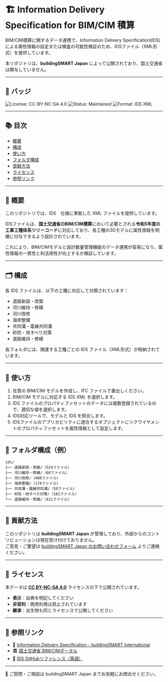 # 🏗️ Information Delivery Specification for BIM/CIM 積算

BIM/CIM積算に関するデータ連携で、Information Delivery Specification(IDS)による属性情報の設定または検査の可能性検証のため、IDSファイル（XML形式）を提供しています。

本リポジトリは、**buildingSMART Japan** によって公開されており、国土交通省は関与していません。

---

## 📛 バッジ

![License: CC-BY-NC-SA 4.0](https://img.shields.io/badge/License-CC--BY--NC--SA%204.0-lightgrey)
![Status: Maintained](https://img.shields.io/badge/status-maintained-brightgreen)
![Format: IDS XML](https://img.shields.io/badge/format-IDS%20XML-blue)

---

## 📚 目次

- [概要](#概要)
- [構成](#構成)
- [使い方](#使い方)
- [フォルダ構成](#フォルダ構成)
- [貢献方法](#貢献方法)
- [ライセンス](#ライセンス)
- [参照リンク](#参照リンク)

---

## 📝 概要

このリポジトリでは、IDS　仕様に準拠した XML ファイルを提供しています。

IDSファイルは、**国土交通省のBIM/CIM積算**において必要とされる**令和5年度の工事工種体系ツリーコード**に対応しており、各工種の3Dモデルに属性情報を明確に付与できるよう設計されています。

これにより、BIM/CIMモデルと設計数量管理機能のデータ連携が容易になり、属性情報の一貫性と利活用性が向上するか検証しています。

---

## 🗂️ 構成

各 IDS ファイルは、以下の工種に対応して分類されています：

- 道路新設・改築  
- 河川維持・修繕  
- 河川改修  
- 海岸整備  
- 共同溝・電線共同溝  
- 砂防・地すべり対策  
- 道路維持・修繕  

各フォルダには、関連する工種ごとの IDS ファイル（XML形式）が格納されています。

---

## 🚀 使い方

1. 任意の BIM/CIM モデルを作成し、IFC ファイルで書出しください。
2. BIM/CIM モデルに対応する IDS XML を選択します。
3. IDS ファイルのプロパティファセットのデータには複数登録されているので、適切な値を選択します。
3. IDS対応ツールで、モデルと IDS を照合します。
4. IDSファイルのアプリカビリティに適合するオブジェクトにリクワイヤメントのプロパティファセットを属性情報として設定します。

---

## 📁 フォルダ構成（例）

```
ids/
├── 道路新設・改築/（524ファイル）
├── 河川維持・修繕/（68ファイル）
├── 河川改修/（480ファイル）
├── 海岸整備/（174ファイル）
├── 共同溝・電線共同溝/（59ファイル）
├── 砂防・地すべり対策/（181ファイル）
└── 道路維持・修繕/（411ファイル）
```
---

## 🙌 貢献方法

このリポジトリは **buildingSMART Japan** が管理しており、外部からのコントリビューションは現在受け付けておりません。  
ご意見・ご要望は [buildingSMART Japan のお問い合わせフォーム](https://www.building-smart.or.jp/library/contact.html) よりご連絡ください。

---

## 📄 ライセンス

本データは **[CC BY-NC-SA 4.0](https://creativecommons.org/licenses/by-nc-sa/4.0/deed.ja)** ライセンスの下で公開されています。

- **表示**：出典を明記してください  
- **非営利**：商用利用は禁止されています  
- **継承**：派生物も同じライセンスで公開してください

---

## 🔗 参照リンク

- 📘 [Information Delivery Specification - buildingSMART International](https://www.buildingsmart.org/standards/bsi-standards/information-delivery-specification-ids/)  
- 🏛️ [国土交通省 BIM/CIMポータル](https://www.nilim.go.jp/lab/qbg/bimcim/bimcimindex.html)  
- 🧩 [IDS GitHubリファレンス（英語）](https://github.com/buildingSMART/IDS)  

---

📢 ご質問・ご相談は buildingSMART Japan までお気軽にお問合せください。
